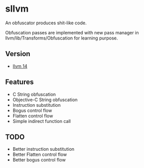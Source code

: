 # sllvm
An obfuscator produces shit-like code.

Obfuscation passes are implemented with new pass manager in llvm/lib/Transforms/Obfuscation for learning purpose.

## Version
- [llvm 14](https://github.com/KpwnZ/sllvm/tree/release/14.x)
## Features

- C String obfuscation
- Objective-C String obfuscation
- Instruction substitution
- Bogus control flow
- Flatten control flow
- Simple indirect function call

## TODO
- Better instruction substitution
- Better Flatten control flow
- Better bogus control flow


